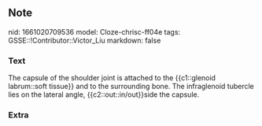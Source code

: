 ## Note
nid: 1661020709536
model: Cloze-chrisc-ff04e
tags: GSSE::!Contributor::Victor_Liu
markdown: false

### Text
The capsule of the shoulder joint is attached to the {{c1::glenoid labrum::soft tissue}} and to the surrounding bone. The infraglenoid tubercle lies on the lateral angle, {{c2::out::in/out}}side the capsule.

### Extra


